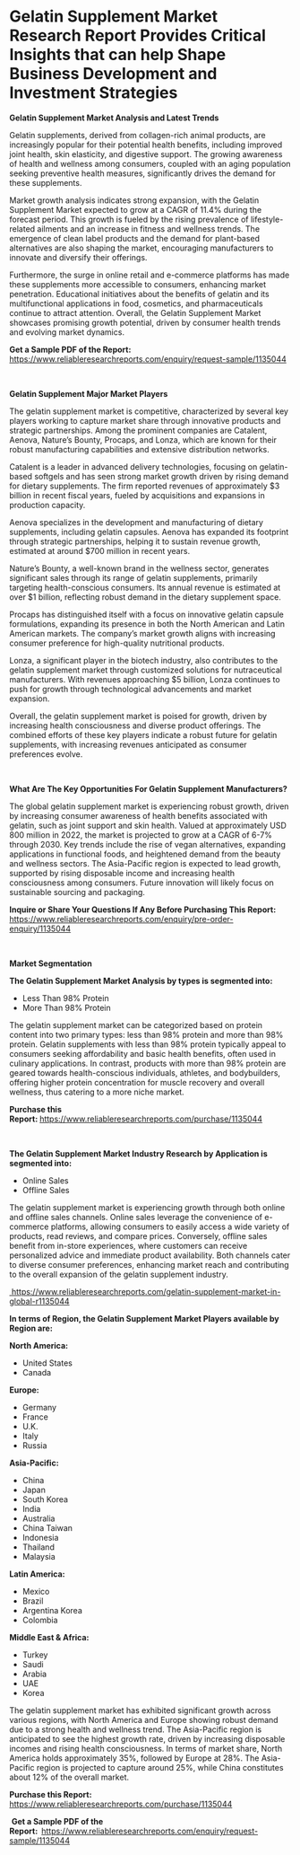<p><h1>Gelatin Supplement Market Research Report Provides Critical Insights that can help Shape Business Development and Investment Strategies</h1></p><p><strong>Gelatin Supplement Market Analysis and Latest Trends</strong></p>
<p><p>Gelatin supplements, derived from collagen-rich animal products, are increasingly popular for their potential health benefits, including improved joint health, skin elasticity, and digestive support. The growing awareness of health and wellness among consumers, coupled with an aging population seeking preventive health measures, significantly drives the demand for these supplements.</p><p>Market growth analysis indicates strong expansion, with the Gelatin Supplement Market expected to grow at a CAGR of 11.4% during the forecast period. This growth is fueled by the rising prevalence of lifestyle-related ailments and an increase in fitness and wellness trends. The emergence of clean label products and the demand for plant-based alternatives are also shaping the market, encouraging manufacturers to innovate and diversify their offerings.</p><p>Furthermore, the surge in online retail and e-commerce platforms has made these supplements more accessible to consumers, enhancing market penetration. Educational initiatives about the benefits of gelatin and its multifunctional applications in food, cosmetics, and pharmaceuticals continue to attract attention. Overall, the Gelatin Supplement Market showcases promising growth potential, driven by consumer health trends and evolving market dynamics.</p></p>
<p><strong>Get a Sample PDF of the Report:&nbsp;</strong> <a href="https://www.reliableresearchreports.com/enquiry/request-sample/1135044?utm_campaign=2215&utm_medium=2&utm_source=Github&utm_content=ia&utm_term=19042025&utm_id=gelatin-supplement">https://www.reliableresearchreports.com/enquiry/request-sample/1135044</a></p>
<p>&nbsp;</p>
<p><strong>Gelatin Supplement Major Market Players</strong></p>
<p><p>The gelatin supplement market is competitive, characterized by several key players working to capture market share through innovative products and strategic partnerships. Among the prominent companies are Catalent, Aenova, Nature’s Bounty, Procaps, and Lonza, which are known for their robust manufacturing capabilities and extensive distribution networks.</p><p>Catalent is a leader in advanced delivery technologies, focusing on gelatin-based softgels and has seen strong market growth driven by rising demand for dietary supplements. The firm reported revenues of approximately $3 billion in recent fiscal years, fueled by acquisitions and expansions in production capacity.</p><p>Aenova specializes in the development and manufacturing of dietary supplements, including gelatin capsules. Aenova has expanded its footprint through strategic partnerships, helping it to sustain revenue growth, estimated at around $700 million in recent years.</p><p>Nature’s Bounty, a well-known brand in the wellness sector, generates significant sales through its range of gelatin supplements, primarily targeting health-conscious consumers. Its annual revenue is estimated at over $1 billion, reflecting robust demand in the dietary supplement space.</p><p>Procaps has distinguished itself with a focus on innovative gelatin capsule formulations, expanding its presence in both the North American and Latin American markets. The company’s market growth aligns with increasing consumer preference for high-quality nutritional products.</p><p>Lonza, a significant player in the biotech industry, also contributes to the gelatin supplement market through customized solutions for nutraceutical manufacturers. With revenues approaching $5 billion, Lonza continues to push for growth through technological advancements and market expansion.</p><p>Overall, the gelatin supplement market is poised for growth, driven by increasing health consciousness and diverse product offerings. The combined efforts of these key players indicate a robust future for gelatin supplements, with increasing revenues anticipated as consumer preferences evolve.</p></p>
<p>&nbsp;</p>
<p><strong>What Are The Key Opportunities For Gelatin Supplement Manufacturers?</strong></p>
<p><p>The global gelatin supplement market is experiencing robust growth, driven by increasing consumer awareness of health benefits associated with gelatin, such as joint support and skin health. Valued at approximately USD 800 million in 2022, the market is projected to grow at a CAGR of 6-7% through 2030. Key trends include the rise of vegan alternatives, expanding applications in functional foods, and heightened demand from the beauty and wellness sectors. The Asia-Pacific region is expected to lead growth, supported by rising disposable income and increasing health consciousness among consumers. Future innovation will likely focus on sustainable sourcing and packaging.</p></p>
<p><strong>Inquire or Share Your Questions If Any Before Purchasing This Report:</strong> <a href="https://www.reliableresearchreports.com/enquiry/pre-order-enquiry/1135044?utm_campaign=2215&utm_medium=2&utm_source=Github&utm_content=ia&utm_term=19042025&utm_id=gelatin-supplement">https://www.reliableresearchreports.com/enquiry/pre-order-enquiry/1135044</a></p>
<p>&nbsp;</p>
<p><strong>Market Segmentation</strong></p>
<p><strong>The Gelatin Supplement Market Analysis by types is segmented into:</strong></p>
<p><ul><li>Less Than 98% Protein</li><li>More Than 98% Protein</li></ul></p>
<p><p>The gelatin supplement market can be categorized based on protein content into two primary types: less than 98% protein and more than 98% protein. Gelatin supplements with less than 98% protein typically appeal to consumers seeking affordability and basic health benefits, often used in culinary applications. In contrast, products with more than 98% protein are geared towards health-conscious individuals, athletes, and bodybuilders, offering higher protein concentration for muscle recovery and overall wellness, thus catering to a more niche market.</p></p>
<p><strong>Purchase this Report:&nbsp;</strong><a href="https://www.reliableresearchreports.com/purchase/1135044?utm_campaign=2215&utm_medium=2&utm_source=Github&utm_content=ia&utm_term=19042025&utm_id=gelatin-supplement">https://www.reliableresearchreports.com/purchase/1135044</a></p>
<p>&nbsp;</p>
<p><strong>The Gelatin Supplement Market Industry Research by Application is segmented into:</strong></p>
<p><ul><li>Online Sales</li><li>Offline Sales</li></ul></p>
<p><p>The gelatin supplement market is experiencing growth through both online and offline sales channels. Online sales leverage the convenience of e-commerce platforms, allowing consumers to easily access a wide variety of products, read reviews, and compare prices. Conversely, offline sales benefit from in-store experiences, where customers can receive personalized advice and immediate product availability. Both channels cater to diverse consumer preferences, enhancing market reach and contributing to the overall expansion of the gelatin supplement industry.</p></p>
<p><a href="https://www.reliableresearchreports.com/gelatin-supplement-market-in-global-r1135044?utm_campaign=2215&utm_medium=2&utm_source=Github&utm_content=ia&utm_term=19042025&utm_id=gelatin-supplement">&nbsp;https://www.reliableresearchreports.com/gelatin-supplement-market-in-global-r1135044</a></p>
<p><strong>In terms of Region, the Gelatin Supplement Market Players available by Region are:</strong></p>
<p>
    <p> <strong> North America: </strong>
        <ul>
            <li>United States</li>
            <li>Canada</li>
        </ul>
        </p> 
    <p> <strong> Europe: </strong>
        <ul>
            <li>Germany</li>
            <li>France</li>
            <li>U.K.</li>
            <li>Italy</li>
            <li>Russia</li>
        </ul>
        </p> 
    <p> <strong> Asia-Pacific: </strong>
        <ul>
            <li>China</li>
            <li>Japan</li>
            <li>South Korea</li>
            <li>India</li>
            <li>Australia</li>
            <li>China Taiwan</li>
            <li>Indonesia</li>
            <li>Thailand</li>
            <li>Malaysia</li>
        </ul>
        </p> 
    <p> <strong> Latin America: </strong>
        <ul>
            <li>Mexico</li>
            <li>Brazil</li>
            <li>Argentina Korea</li>
            <li>Colombia</li>
        </ul>
        </p> 
    <p> <strong> Middle East & Africa: </strong>
        <ul>
            <li>Turkey</li>
            <li>Saudi</li>
            <li>Arabia</li>
            <li>UAE</li>
            <li>Korea</li>
        </ul>
    </p>
    </p>
<p><p>The gelatin supplement market has exhibited significant growth across various regions, with North America and Europe showing robust demand due to a strong health and wellness trend. The Asia-Pacific region is anticipated to see the highest growth rate, driven by increasing disposable incomes and rising health consciousness. In terms of market share, North America holds approximately 35%, followed by Europe at 28%. The Asia-Pacific region is projected to capture around 25%, while China constitutes about 12% of the overall market.</p></p>
<p><strong>Purchase this Report: </strong><a href="https://www.reliableresearchreports.com/purchase/1135044?utm_campaign=2215&utm_medium=2&utm_source=Github&utm_content=ia&utm_term=19042025&utm_id=gelatin-supplement">https://www.reliableresearchreports.com/purchase/1135044</a></p>
<p>&nbsp;<strong>Get a Sample PDF of the Report:&nbsp;&nbsp;</strong><a href="https://www.reliableresearchreports.com/enquiry/request-sample/1135044?utm_campaign=2215&utm_medium=2&utm_source=Github&utm_content=ia&utm_term=19042025&utm_id=gelatin-supplement">https://www.reliableresearchreports.com/enquiry/request-sample/1135044</a></p>
<p><strong></strong></p>
<p><p></p><p></p><p></p></p>